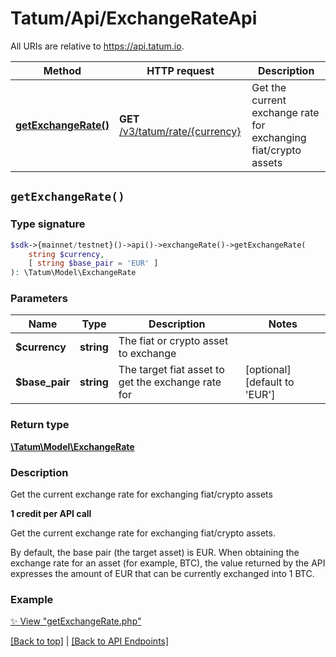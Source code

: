 # Tatum/Api/ExchangeRateApi

All URIs are relative to https://api.tatum.io.

Method | HTTP request | Description
------------- | ------------- | -------------
[**getExchangeRate()**](#getexchangerate) | **GET** [/v3/tatum/rate/{currency}](https://apidoc.tatum.io/tag/Exchange-rate/#operation/getExchangeRate) | Get the current exchange rate for exchanging fiat/crypto assets


## `getExchangeRate()`

### Type signature

```php
$sdk->{mainnet/testnet}()->api()->exchangeRate()->getExchangeRate(
    string $currency,
    [ string $base_pair = 'EUR' ]
): \Tatum\Model\ExchangeRate
```

### Parameters

Name | Type | Description  | Notes
------------- | ------------- | ------------- | -------------
 **$currency** | **string**  | The fiat or crypto asset to exchange |
 **$base_pair** | **string**  | The target fiat asset to get the exchange rate for | [optional] [default to &#39;EUR&#39;]

### Return type

[**\Tatum\Model\ExchangeRate**](../Model/ExchangeRate.md)

### Description

Get the current exchange rate for exchanging fiat/crypto assets

<p><b>1 credit per API call</b></p> <p>Get the current exchange rate for exchanging fiat/crypto assets.</p> <p>By default, the base pair (the target asset) is EUR. When obtaining the exchange rate for an asset (for example, BTC), the value returned by the API expresses the amount of EUR that can be currently exchanged into 1 BTC.</p>

### Example

[✨ View "getExchangeRate.php"](../../examples/Api/ExchangeRateApi/getExchangeRate.php)

[[Back to top]](#) | [[Back to API Endpoints]](../index.md#api-endpoints)
